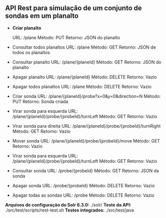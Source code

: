**API Rest para simulação de um conjunto de sondas em um planalto**
----
* **Criar planalto**

  URL: /plane
  Método: PUT
  Retorno: JSON do planalto

* Consultar todos planaltos
URL: /plane
Método: GET
Retorno: JSON de todos os planaltos

* Consultar planalto
URL: /plane/{planeId}
Método: GET
Retorno: JSON do planalto

* Apagar planalto
URL: /plane/{planeId}
Método: DELETE
Retorno: Vazio

* Apagar todos planaltos
URL: /plane
Método: DELETE
Retorno: Vazio

* Criar sonda
URL: /plane/{planeId}/probe?x=0&y=0&direction=N
Método: PUT
Retorno: Sonda criada

* Virar sonda para esquerda
URL: /plane/{planeId}/probe/{probeId}/turnLeft
Método: GET
Retorno: Vazio

* Virar sonda para direita
URL: /plane/{planeId}/probe/{probeId}/turnRight
Método: GET
Retorno: Vazio

* Mover sonda
URL: /plane/{planeId}/probe/{probeId}/move
Método: GET
Retorno: Vazio

* Virar sonda para esquerda
URL: /plane/{planeId}/probe/{probeId}/turnLeft
Método: GET
Retorno: Vazio

* Consultar sonda
URL: /probe/{probeId}
Método: GET
Retorno: JSON da sonda

* Apagar sonda
URL: /probe/{probeId}
Método: DELETE
Retorno: Vazio

* Apagar todas as sondas
URL: /probe
Método: DELETE
Retorno: Vazio

**Arquivos de configuração do Solr 6.3.0:** ./solr/
**Teste da API:** ./src/test/scripts/rest-test.sh
**Testes integrados:** ./src/test/java
